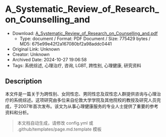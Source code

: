 # A_Systematic_Review_of_Research_on_Counselling_and

- Download: [A_Systematic_Review_of_Research_on_Counselling_and.pdf](A_Systematic_Review_of_Research_on_Counselling_and.pdf)
    - Type: document / Format: PDF Document / Size: 775429 bytes / MD5: 675e99e42f2a167080bf2a98addc0441
- Original Link: Unknown
- Creator: Unknown
- Archived Date: 2024-10-27 19:06:58
- Tags: 系统综述, 心理治疗, 咨询, LGBT, 跨性别, 心理健康, 研究资料

## Description

本文件是一篇关于为跨性别、女同性恋、男同性恋及双性恋人群提供咨询与心理治疗的系统综述。这项研究由多位来自伦敦大学学院及其他院校的教授及研究人员完成，于2007年首次发布。该文为从事心理健康服务的专业人士提供了重要的参考资料和分析。

> 本文档自动生成，请修改 config.yml 或 .github/templates/page.md.template 模板
